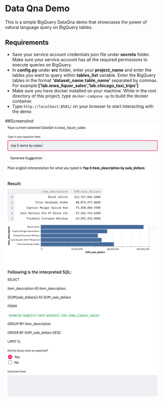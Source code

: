 # Data Qna Demo

This is a simple BigQuery DataQna demo that showcases the power of natural language query on BigQuery tables.

## Requirements

* Save your service account credentials json file under **secrets** folder. Make sure your service account has all the required permissions to execute queries on BigQuery.
* In **config.py** under **src** folder, enter your **project_name** and enter the tables you want to query within **tables_list** variable. Enter the BigQuery tables in the format **'dataset_name.table_name'** separated by commas. For example **['lab.iowa_liquor_sales','lab.chicago_taxi_trips']**
* Make sure you have docker installed on your machine. While in the root directory of this project, type `docker-compose up` to build the docker container.
* Type `http://localhost:8501/` on your browser to start interacting with the demo

##Screenshot
![alt text](Data_qna_demo_image.png?raw=true)